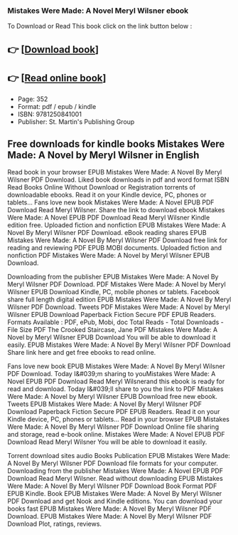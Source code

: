 ### Mistakes Were Made: A Novel Meryl Wilsner ebook

To Download or Read This book click on the link button below :

## 👉  [**[Download book](http://ebooksharez.info/download.php?group=book&from=github.com&id=648503&lnk=1081 "Download book")**]

## 👉  [**[Read online book](http://ebooksharez.info/download.php?group=book&from=github.com&id=648503&lnk=1081 "Read online book")**]


* Page: 352
* Format: pdf / epub / kindle
* ISBN: 9781250841001
* Publisher: St. Martin&#039;s Publishing Group



## Free downloads for kindle books Mistakes Were Made: A Novel by Meryl Wilsner in English


Read book in your browser EPUB Mistakes Were Made: A Novel By Meryl Wilsner PDF Download. Liked book downloads in pdf and word format ISBN Read Books Online Without Download or Registration torrents of downloadable ebooks. Read it on your Kindle device, PC, phones or tablets... Fans love new book Mistakes Were Made: A Novel EPUB PDF Download Read Meryl Wilsner. Share the link to download ebook Mistakes Were Made: A Novel EPUB PDF Download Read Meryl Wilsner Kindle edition free. Uploaded fiction and nonfiction EPUB Mistakes Were Made: A Novel By Meryl Wilsner PDF Download. eBook reading shares EPUB Mistakes Were Made: A Novel By Meryl Wilsner PDF Download free link for reading and reviewing PDF EPUB MOBI documents. Uploaded fiction and nonfiction PDF Mistakes Were Made: A Novel by Meryl Wilsner EPUB Download.

Downloading from the publisher EPUB Mistakes Were Made: A Novel By Meryl Wilsner PDF Download. PDF Mistakes Were Made: A Novel by Meryl Wilsner EPUB Download Kindle, PC, mobile phones or tablets. Facebook share full length digital edition EPUB Mistakes Were Made: A Novel By Meryl Wilsner PDF Download. Tweets PDF Mistakes Were Made: A Novel by Meryl Wilsner EPUB Download Paperback Fiction Secure PDF EPUB Readers. Formats Available : PDF, ePub, Mobi, doc Total Reads - Total Downloads - File Size PDF The Crooked Staircase, Jane PDF Mistakes Were Made: A Novel by Meryl Wilsner EPUB Download You will be able to download it easily. EPUB Mistakes Were Made: A Novel By Meryl Wilsner PDF Download Share link here and get free ebooks to read online.

Fans love new book EPUB Mistakes Were Made: A Novel By Meryl Wilsner PDF Download. Today I&amp;#039;m sharing to youMistakes Were Made: A Novel EPUB PDF Download Read Meryl Wilsnerand this ebook is ready for read and download. Today I&amp;#039;ll share to you the link to PDF Mistakes Were Made: A Novel by Meryl Wilsner EPUB Download free new ebook. Tweets EPUB Mistakes Were Made: A Novel By Meryl Wilsner PDF Download Paperback Fiction Secure PDF EPUB Readers. Read it on your Kindle device, PC, phones or tablets... Read in your browser EPUB Mistakes Were Made: A Novel By Meryl Wilsner PDF Download Online file sharing and storage, read e-book online. Mistakes Were Made: A Novel EPUB PDF Download Read Meryl Wilsner You will be able to download it easily.

Torrent download sites audio Books Publication EPUB Mistakes Were Made: A Novel By Meryl Wilsner PDF Download file formats for your computer. Downloading from the publisher Mistakes Were Made: A Novel EPUB PDF Download Read Meryl Wilsner. Read without downloading EPUB Mistakes Were Made: A Novel By Meryl Wilsner PDF Download Book Format PDF EPUB Kindle. Book EPUB Mistakes Were Made: A Novel By Meryl Wilsner PDF Download and get Nook and Kindle editions. You can download your books fast EPUB Mistakes Were Made: A Novel By Meryl Wilsner PDF Download. EPUB Mistakes Were Made: A Novel By Meryl Wilsner PDF Download Plot, ratings, reviews.






